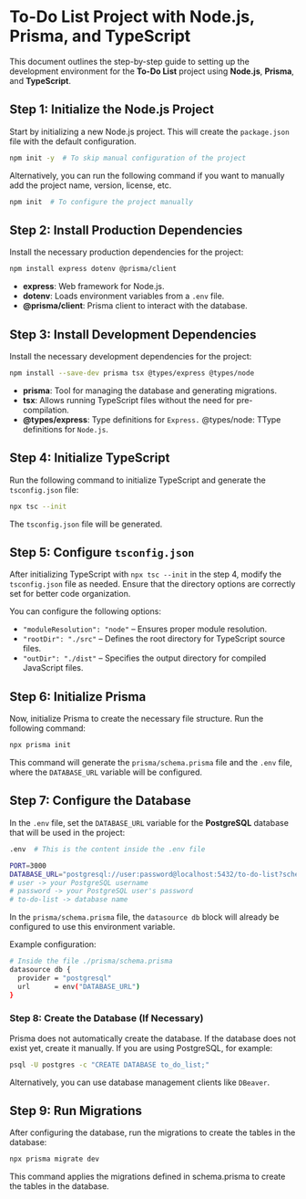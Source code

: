 # To-Do List Project with Node.js, Prisma, and TypeScript

This document outlines the step-by-step guide to setting up the development environment for the **To-Do List** project using **Node.js**, **Prisma**, and **TypeScript**.

## Step 1: Initialize the Node.js Project

Start by initializing a new Node.js project. This will create the `package.json` file with the default configuration.

```bash
npm init -y  # To skip manual configuration of the project
```

Alternatively, you can run the following command if you want to manually add the project name, version, license, etc.

```bash
npm init  # To configure the project manually 
```

## Step 2: Install Production Dependencies

Install the necessary production dependencies for the project:

```bash
npm install express dotenv @prisma/client
```
- **express**: Web framework for Node.js.
- **dotenv**: Loads environment variables from a `.env` file.
- **@prisma/client**: Prisma client to interact with the database.

## Step 3: Install Development Dependencies

Install the necessary development dependencies for the project:

```bash
npm install --save-dev prisma tsx @types/express @types/node
```

- **prisma**: Tool for managing the database and generating migrations.
- **tsx**: Allows running TypeScript files without the need for pre-compilation.
- **@types/express**: Type definitions for `Express.`
@types/node: TType definitions for `Node.js`.


## Step 4:  Initialize TypeScript

Run the following command to initialize TypeScript and generate the `tsconfig.json` file:

```bash
npx tsc --init
```
The `tsconfig.json` file will be generated. 


## Step 5: Configure `tsconfig.json`

After initializing TypeScript with `npx tsc --init` in the step 4, modify the `tsconfig.json` file as needed. Ensure that the directory options are correctly set for better code organization.

You can configure the following options:

- `"moduleResolution": "node"` – Ensures proper module resolution.
- `"rootDir": "./src"` – Defines the root directory for TypeScript source files.
- `"outDir": "./dist"` – Specifies the output directory for compiled JavaScript files.


## Step 6: Initialize Prisma
Now, initialize Prisma to create the necessary file structure. Run the following command:

```bash
npx prisma init
```
This command will generate the `prisma/schema.prisma` file and the `.env` file, where the `DATABASE_URL` variable will be configured.


## Step 7: Configure the Database

In the `.env` file, set the `DATABASE_URL` variable for the **PostgreSQL** database that will be used in the project:

```bash
.env  # This is the content inside the .env file

PORT=3000
DATABASE_URL="postgresql://user:password@localhost:5432/to-do-list?schema=public"
# user -> your PostgreSQL username
# password -> your PostgreSQL user's password
# to-do-list -> database name

```
In the `prisma/schema.prisma` file, the `datasource db` block will already be configured to use this environment variable.

Example configuration:

```bash
# Inside the file ./prisma/schema.prisma
datasource db {
  provider = "postgresql"
  url      = env("DATABASE_URL")
}
```
### Step 8: Create the Database (If Necessary)

Prisma does not automatically create the database. If the database does not exist yet, create it manually. If you are using PostgreSQL, for example:

```bash
psql -U postgres -c "CREATE DATABASE to_do_list;"
```
Alternatively, you can use database management clients like `DBeaver`.

## Step 9: Run Migrations

After configuring the database, run the migrations to create the tables in the database:

```bash
npx prisma migrate dev
```
This command applies the migrations defined in schema.prisma to create the tables in the database.

